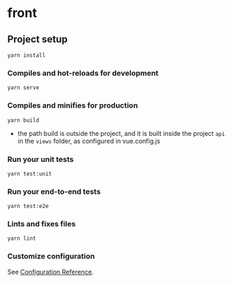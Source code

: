 # front

## Project setup

```
yarn install
```

### Compiles and hot-reloads for development

```
yarn serve
```

### Compiles and minifies for production

```
yarn build
```

- the path build is outside the project, and it is built inside the project
  `api` in the `views` folder, as configured in vue.config.js

### Run your unit tests

```
yarn test:unit
```

### Run your end-to-end tests

```
yarn test:e2e
```

### Lints and fixes files

```
yarn lint
```

### Customize configuration

See [Configuration Reference](https://cli.vuejs.org/config/).
